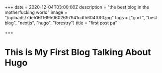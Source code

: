 +++
date = 2020-12-04T03:00:00Z
description = "the best blog in the motherfucking world"
image = "/uploads/7de516116950602697941cdf5604f0f0.jpg"
tags = ["god ", "best blog", "nextjs", "hugo", "forestry"]
title = "first post pa"

+++
# This is My First Blog Talking About Hugo